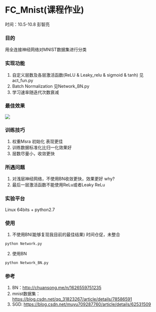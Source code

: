 # FC_Mnist(课程作业)
时间：10.5-10.8 彭智亮
### 目的
用全连接神经网络对MNIST数据集进行分类
### 实现功能
1. 自定义层数及各层激活函数(ReLU & Leaky_relu & sigmoid & tanh) 见act_fun.py
2. Batch Normalization 见Network_BN.py
3. 学习速率随迭代次数衰减
### 最佳效果
![](http://p1i1k4m2v.bkt.gdipper.com/18-10-8/42603982.jpg)
### 训练技巧
1. 权重Msra 初始化 表现更佳
2. 训练数据标准化比归一化效果好
3. 层数尽量小，收敛更快
### 所遇问题
1. 对浅层神经网络，不使用BN收敛更快，效果更好 why?
2. 最后一层激活函数不能使用ReLu或者Leaky ReLu
### 实验平台
Linux 64bits + python2.7
### 使用
1. 不使用BN(能够复现我目前的最佳结果) 时间仓促，未整合
```bash
python Network.py
```
2. 使用BN
```bash
python Network_BN.py
```
### 参考
1. BN：http://chuansong.me/n/1626559751235
2. mnist数据集：https://blog.csdn.net/qq_31823267/article/details/78586591
3. SGD: https://blog.csdn.net/muyu709287760/article/details/62531509
